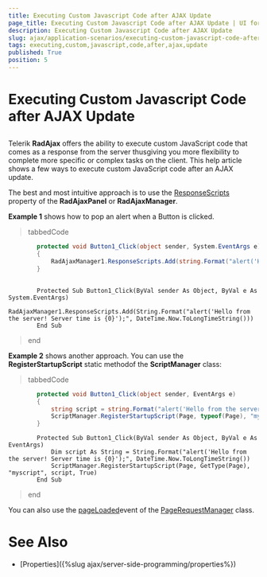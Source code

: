 ```yaml
---
title: Executing Custom Javascript Code after AJAX Update
page_title: Executing Custom Javascript Code after AJAX Update | UI for ASP.NET AJAX Documentation
description: Executing Custom Javascript Code after AJAX Update
slug: ajax/application-scenarios/executing-custom-javascript-code-after-ajax-update
tags: executing,custom,javascript,code,after,ajax,update
published: True
position: 5
---
```


# Executing Custom Javascript Code after AJAX Update



## 

Telerik __RadAjax__ offers the ability to execute custom JavaScript code that comes as a response from the server thusgiving you more flexibility to complete more specific or complex tasks on the client. This help article shows a few ways to execute custom JavaScript code after an AJAX update.

The best and most intuitive approach is to use the [ResponseScripts](http://www.telerik.com/help/aspnet-ajax/ajax-control-properties.html) property of the __RadAjaxPanel__ or __RadAjaxManager__.

__Example 1__ shows how to pop an alert when a Button is clicked.

>tabbedCode

````C#
	    protected void Button1_Click(object sender, System.EventArgs e)
	    {
	        RadAjaxManager1.ResponseScripts.Add(string.Format("alert('Hello from the server! Server time is {0}');", DateTime.Now.ToLongTimeString()));
	    }
	
````



````VB.NET
	    Protected Sub Button1_Click(ByVal sender As Object, ByVal e As System.EventArgs)
	        RadAjaxManager1.ResponseScripts.Add(String.Format("alert('Hello from the server! Server time is {0}');", DateTime.Now.ToLongTimeString()))
	    End Sub
````


>end

__Example 2__ shows another approach. You can use the __RegisterStartupScript__ static methodof the __ScriptManager__ class:

>tabbedCode

````C#
	    protected void Button1_Click(object sender, EventArgs e)
	    {
	        string script = string.Format("alert('Hello from the server! Server time is {0}');", DateTime.Now.ToLongTimeString());
	        ScriptManager.RegisterStartupScript(Page, typeof(Page), "myscript", script, true);
	    }  
````



````VB.NET
	    Protected Sub Button1_Click(ByVal sender As Object, ByVal e As EventArgs)
	        Dim script As String = String.Format("alert('Hello from the server! Server time is {0}');", DateTime.Now.ToLongTimeString())
	        ScriptManager.RegisterStartupScript(Page, GetType(Page), "myscript", script, True)
	    End Sub
````


>end

You can also use the [pageLoaded](http://msdn.microsoft.com/en-us/library/bb397523.aspx)event of the [PageRequestManager](http://msdn.microsoft.com/en-us/library/bb311028.aspx) class.

# See Also

 * [Properties]({%slug ajax/server-side-programming/properties%})

